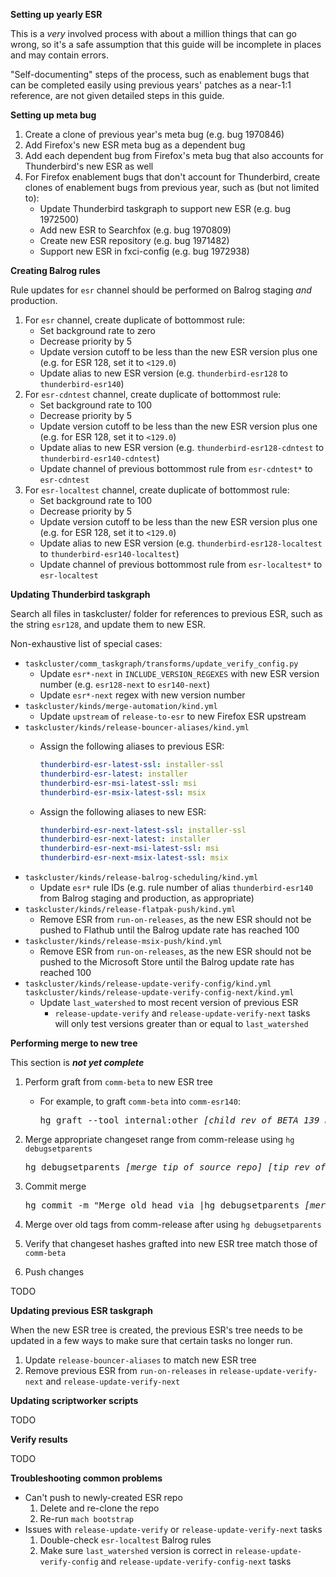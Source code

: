 **Setting up yearly ESR**

This is a *very* involved process with about a million things that can go wrong, so it's a safe assumption that this guide will be incomplete in places and may contain errors.

"Self-documenting" steps of the process, such as enablement bugs that can be completed easily using previous years' patches as a near-1:1 reference, are not given detailed steps in this guide.

**Setting up meta bug**

1. Create a clone of previous year's meta bug (e.g. bug 1970846)
2. Add Firefox's new ESR meta bug as a dependent bug
3. Add each dependent bug from Firefox's meta bug that also accounts for Thunderbird's new ESR as well
4. For Firefox enablement bugs that don't account for Thunderbird, create clones of enablement bugs from previous year, such as (but not limited to):
	* Update Thunderbird taskgraph to support new ESR (e.g. bug 1972500)
	* Add new ESR to Searchfox (e.g. bug 1970809)
	* Create new ESR repository (e.g. bug 1971482)
	* Support new ESR in fxci-config (e.g. bug 1972938)

**Creating Balrog rules**

Rule updates for `esr` channel should be performed on Balrog staging *and* production.

1. For `esr` channel, create duplicate of bottommost rule:
	* Set background rate to zero
	* Decrease priority by 5
	* Update version cutoff to be less than the new ESR version plus one (e.g. for ESR 128, set it to `<129.0`)
	* Update alias to new ESR version (e.g. `thunderbird-esr128` to `thunderbird-esr140`)
2. For `esr-cdntest` channel, create duplicate of bottommost rule:
	* Set background rate to 100
	* Decrease priority by 5
	* Update version cutoff to be less than the new ESR version plus one (e.g. for ESR 128, set it to `<129.0`)
	* Update alias to new ESR version (e.g. `thunderbird-esr128-cdntest` to `thunderbird-esr140-cdntest`)
	* Update channel of previous bottommost rule from `esr-cdntest*` to `esr-cdntest`
3. For `esr-localtest` channel, create duplicate of bottommost rule:
	* Set background rate to 100
	* Decrease priority by 5
	* Update version cutoff to be less than the new ESR version plus one (e.g. for ESR 128, set it to `<129.0`)
	* Update alias to new ESR version (e.g. `thunderbird-esr128-localtest` to `thunderbird-esr140-localtest`)
	* Update channel of previous bottommost rule from `esr-localtest*` to `esr-localtest`

**Updating Thunderbird taskgraph**
	
Search all files in taskcluster/ folder for references to previous ESR, such as the string `esr128`, and update them to new ESR.

Non-exhaustive list of special cases:

* `taskcluster/comm_taskgraph/transforms/update_verify_config.py`
	* Update `esr*-next` in `INCLUDE_VERSION_REGEXES` with new ESR version number (e.g. `esr128-next` to `esr140-next`)
	* Update `esr*-next` regex with new version number
* `taskcluster/kinds/merge-automation/kind.yml`
	* Update `upstream` of `release-to-esr` to new Firefox ESR upstream
* `taskcluster/kinds/release-bouncer-aliases/kind.yml`
	* Assign the following aliases to previous ESR:

	  ```yaml
	  thunderbird-esr-latest-ssl: installer-ssl
      thunderbird-esr-latest: installer
      thunderbird-esr-msi-latest-ssl: msi
      thunderbird-esr-msix-latest-ssl: msix
	  ```
	* Assign the following aliases to new ESR:
	
	  ```yaml
      thunderbird-esr-next-latest-ssl: installer-ssl
      thunderbird-esr-next-latest: installer
      thunderbird-esr-next-msi-latest-ssl: msi
      thunderbird-esr-next-msix-latest-ssl: msix
	  ```
* `taskcluster/kinds/release-balrog-scheduling/kind.yml`
	* Update `esr*` rule IDs (e.g. rule number of alias `thunderbird-esr140` from Balrog staging and production, as appropriate)
* `taskcluster/kinds/release-flatpak-push/kind.yml`
	* Remove ESR from `run-on-releases`, as the new ESR should not be pushed to Flathub until the Balrog update rate has reached 100
* `taskcluster/kinds/release-msix-push/kind.yml`
	* Remove ESR from `run-on-releases`, as the new ESR should not be pushed to the Microsoft Store until the Balrog update rate has reached 100
* `taskcluster/kinds/release-update-verify-config/kind.yml`
  `taskcluster/kinds/release-update-verify-config-next/kind.yml`
	* Update `last_watershed` to most recent version of previous ESR
		* `release-update-verify` and `release-update-verify-next` tasks will only test versions greater than or equal to `last_watershed`

**Performing merge to new tree**

This section is _**not yet complete**_

1. Perform graft from `comm-beta` to new ESR tree
   	* For example, to graft `comm-beta` into `comm-esr140`:
	   
      <pre>hg graft --tool internal:other <i>[child rev of BETA_139_END]</i>:<i>[child rev of RELEASE_140_BASE]</i></pre>

2. Merge appropriate changeset range from comm-release using `hg debugsetparents`
   
   <pre>hg debugsetparents <i>[merge tip of source repo] [tip rev of dest. repo from before merge]</i></pre>

3. Commit merge

   <pre>hg commit -m "Merge old head via |hg debugsetparents <i>[merge tip of source repo] [tip rev of dest. repo from before merge]</i>| a=release CLOSED TREE DONTBUILD"</pre>

4. Merge over old tags from comm-release after using `hg debugsetparents`

5. Verify that changeset hashes grafted into new ESR tree match those of `comm-beta`

6. Push changes

TODO

**Updating previous ESR taskgraph**

When the new ESR tree is created, the previous ESR's tree needs to be updated in a few ways to make sure that certain tasks no longer run.

1. Update `release-bouncer-aliases` to match new ESR tree
2. Remove previous ESR from `run-on-releases` in `release-update-verify-next` and `release-update-verify-next`

**Updating scriptworker scripts**

TODO

**Verify results**

TODO

**Troubleshooting common problems**

* Can't push to newly-created ESR repo
	1. Delete and re-clone the repo
	2. Re-run `mach bootstrap`
* Issues with `release-update-verify` or `release-update-verify-next` tasks
	1. Double-check `esr-localtest` Balrog rules
	2. Make sure `last_watershed` version is correct in `release-update-verify-config` and `release-update-verify-config-next` tasks











































